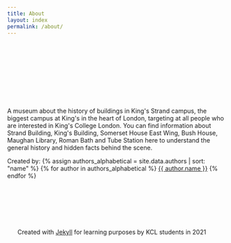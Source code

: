 ```yaml
---
title: About
layout: index
permalink: /about/
---
```


 
<br/><br/><br/><br/><br/><br/><br/><br/>
<p id="about">A museum about the history of buildings in King's Strand campus, the biggest campus at King's in the heart of London, targeting at all people who are interested in King's College London. You can find information about Strand Building, King's Building, Somerset House East Wing, Bush House, Maughan Library, Roman Bath and Tube Station here to understand the general history and hidden facts behind the scene.</p>

<p id="about">Created by:
{% assign authors_alphabetical = site.data.authors | sort: "name" %}
{% for author in authors_alphabetical %}
  <a href = "{{ author.homepage }}">{{ author.name }}</a>
{% endfor %}
</p>

<br/><br/><br/><br/><br/>

 <div class = "footer">
            <ul id= "footer_text">
                <p>Created with <a href = "https://jekyllrb.com/">Jekyll</a> for learning purposes by KCL students in 2021</p>
            </ul>
        </div>